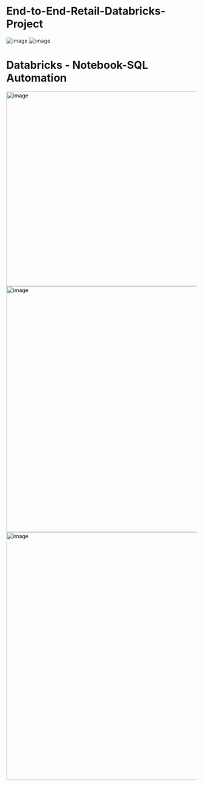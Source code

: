 # End-to-End-Retail-Databricks-Project

![image](https://github.com/user-attachments/assets/54d5760c-83fc-4d0c-b242-a001e1ef4868)
![image](https://github.com/user-attachments/assets/75b911c5-9f1c-4ce5-b96f-83a149a49359)

# Databricks - Notebook-SQL Automation

<img width="948" height="515" alt="image" src="https://github.com/user-attachments/assets/c866abfd-4215-4c9d-8208-35cba5900e47" />


<img width="1356" height="651" alt="image" src="https://github.com/user-attachments/assets/b08bb430-08a1-4939-9a25-15b68271e26b" />
<img width="942" height="656" alt="image" src="https://github.com/user-attachments/assets/d4b53671-277a-40af-8309-02bb73ef11b7" />
